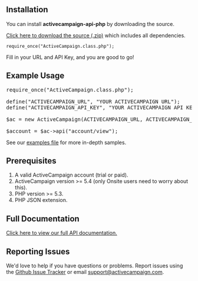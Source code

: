 ## Installation

You can install **activecampaign-api-php** by downloading the source.

[Click here to download the source (.zip)](https://github.com/ActiveCampaign/activecampaign-api-php/zipball/master) which includes all dependencies.

`require_once("ActiveCampaign.class.php");`

Fill in your URL and API Key, and you are good to go!

## Example Usage

<pre>
require_once("ActiveCampaign.class.php");

define("ACTIVECAMPAIGN_URL", "YOUR ACTIVECAMPAIGN URL");
define("ACTIVECAMPAIGN_API_KEY", "YOUR ACTIVECAMPAIGN API KEY");

$ac = new ActiveCampaign(ACTIVECAMPAIGN_URL, ACTIVECAMPAIGN_API_KEY);

$account = $ac->api("account/view");
</pre>

See our [examples file](https://github.com/ActiveCampaign/activecampaign-api-php/blob/master/examples.php) for more in-depth samples.

## Prerequisites

1. A valid ActiveCampaign account (trial or paid).
2. ActiveCampaign version >= 5.4 (only Onsite users need to worry about this).
3. PHP version >= 5.3.
4. PHP JSON extension.

## Full Documentation

[Click here to view our full API documentation.](http://activecampaign.com/api)

## Reporting Issues

We'd love to help if you have questions or problems. Report issues using the [Github Issue Tracker](https://github.com/ActiveCampaign/activecampaign-api-php/issues) or email support@activecampaign.com.